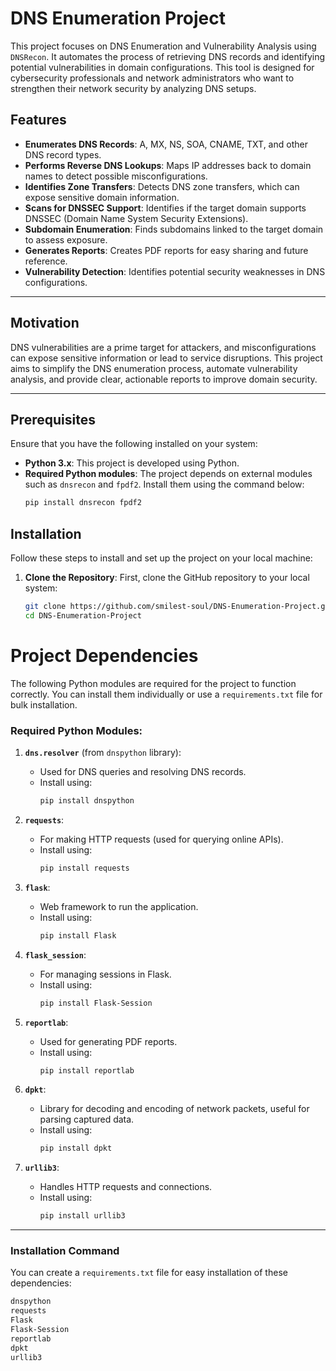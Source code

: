 # DNS Enumeration Project

This project focuses on DNS Enumeration and Vulnerability Analysis using `DNSRecon`. It automates the process of retrieving DNS records and identifying potential vulnerabilities in domain configurations. This tool is designed for cybersecurity professionals and network administrators who want to strengthen their network security by analyzing DNS setups.

## Features

- **Enumerates DNS Records**: A, MX, NS, SOA, CNAME, TXT, and other DNS record types.
- **Performs Reverse DNS Lookups**: Maps IP addresses back to domain names to detect possible misconfigurations.
- **Identifies Zone Transfers**: Detects DNS zone transfers, which can expose sensitive domain information.
- **Scans for DNSSEC Support**: Identifies if the target domain supports DNSSEC (Domain Name System Security Extensions).
- **Subdomain Enumeration**: Finds subdomains linked to the target domain to assess exposure.
- **Generates Reports**: Creates PDF reports for easy sharing and future reference.
- **Vulnerability Detection**: Identifies potential security weaknesses in DNS configurations.

---

## Motivation

DNS vulnerabilities are a prime target for attackers, and misconfigurations can expose sensitive information or lead to service disruptions. This project aims to simplify the DNS enumeration process, automate vulnerability analysis, and provide clear, actionable reports to improve domain security.

---

## Prerequisites

Ensure that you have the following installed on your system:

- **Python 3.x**: This project is developed using Python.
- **Required Python modules**: The project depends on external modules such as `dnsrecon` and `fpdf2`. Install them using the command below:
  ```bash
  pip install dnsrecon fpdf2


## Installation

Follow these steps to install and set up the project on your local machine:

1. **Clone the Repository**:
   First, clone the GitHub repository to your local system:
   ```bash
   git clone https://github.com/smilest-soul/DNS-Enumeration-Project.git
   cd DNS-Enumeration-Project

# Project Dependencies

The following Python modules are required for the project to function correctly. You can install them individually or use a `requirements.txt` file for bulk installation.

### Required Python Modules:

1. **`dns.resolver`** (from `dnspython` library):
   - Used for DNS queries and resolving DNS records.
   - Install using:
     ```bash
     pip install dnspython
     ```

2. **`requests`**:
   - For making HTTP requests (used for querying online APIs).
   - Install using:
     ```bash
     pip install requests
     ```

3. **`flask`**:
   - Web framework to run the application.
   - Install using:
     ```bash
     pip install Flask
     ```

4. **`flask_session`**:
   - For managing sessions in Flask.
   - Install using:
     ```bash
     pip install Flask-Session
     ```

5. **`reportlab`**:
   - Used for generating PDF reports.
   - Install using:
     ```bash
     pip install reportlab
     ```

6. **`dpkt`**:
   - Library for decoding and encoding of network packets, useful for parsing captured data.
   - Install using:
     ```bash
     pip install dpkt
     ```

7. **`urllib3`**:
   - Handles HTTP requests and connections.
   - Install using:
     ```bash
     pip install urllib3
     ```

---

### Installation Command

You can create a `requirements.txt` file for easy installation of these dependencies:

```bash
dnspython
requests
Flask
Flask-Session
reportlab
dpkt
urllib3


